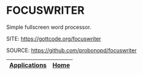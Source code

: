 # FOCUSWRITER

 Simple fullscreen word processor. 

 SITE: https://gottcode.org/focuswriter

 SOURCE: https://github.com/probonopd/focuswriter

 | [Applications](https://portable-linux-apps.github.io/apps.html) | [Home](https://portable-linux-apps.github.io)
 | --- | --- |
